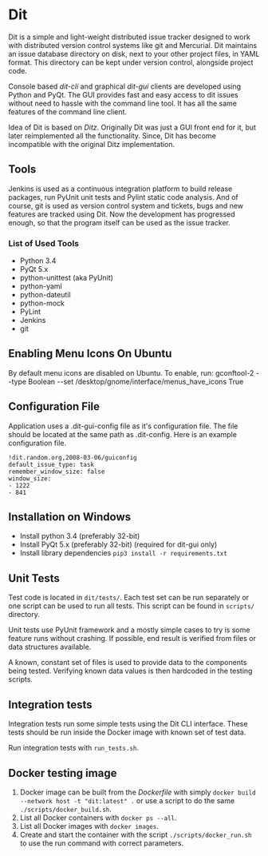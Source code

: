 # Dit

Dit is a simple and light-weight distributed issue tracker designed
to work with distributed version control systems like git and Mercurial.
Dit maintains an issue database directory on disk, next to your other
project files, in YAML format. This directory can be kept under version
control, alongside project code.

Console based *dit-cli* and graphical *dit-gui* clients are developed using
Python and PyQt. The GUI provides fast and easy access to dit issues without need
to hassle with the command line tool. It has all the same features of the command
line client.

Idea of Dit is based on *Ditz*. Originally Dit was just a GUI front end
for it, but later reimplemented all the functionality. Since, Dit
has become incompatible with the original Ditz implementation.

## Tools

Jenkins is used as a continuous integration platform to build
release packages, run PyUnit unit tests and Pylint static code analysis.
And of course, git is used as version control system and tickets, bugs
and new features are tracked using Dit. Now the development has progressed
enough, so that the program itself can be used as the issue tracker.


### List of Used Tools

 - Python 3.4
 - PyQt 5.x
 - python-unittest (aka PyUnit)
 - python-yaml
 - python-dateutil
 - python-mock
 - PyLint
 - Jenkins
 - git


## Enabling Menu Icons On Ubuntu

By default menu icons are disabled on Ubuntu.
To enable, run:
    gconftool-2 --type Boolean --set /desktop/gnome/interface/menus_have_icons True


## Configuration File

Application uses a .dit-gui-config file as it's configuration file.
The file should be located at the same path as .dit-config.
Here is an example configuration file.

    !dit.random.org,2008-03-06/guiconfig
    default_issue_type: task
    remember_window_size: false
    window_size:
    - 1222
    - 841


## Installation on Windows

  - Install python 3.4 (preferably 32-bit)
  - Install PyQt 5.x (preferably 32-bit) (required for dit-gui only)
  - Install library dependencies `pip3 install -r requirements.txt`

## Unit Tests

Test code is located in `dit/tests/`. Each test set can be run
separately or one script can be used to run all tests. This
script can be found in `scripts/` directory.

Unit tests use PyUnit framework and a mostly simple cases to
try is some feature runs without crashing. If possible, end
result is verified from files or data structures available.

A known, constant set of files is used to provide data to the
components being tested. Verifying known data values is then
hardcoded in the testing scripts.

## Integration tests

Integration tests run some simple tests using the Dit CLI interface.
These tests should be run inside the Docker image with known set
of test data.

Run integration tests with `run_tests.sh`.

## Docker testing image

  1. Docker image can be built from the _Dockerfile_ with simply
     `docker build --network host -t "dit:latest" .` or
     use a script to do the same `./scripts/docker_build.sh`.
  2. List all Docker containers with `docker ps --all`.
  3. List all Docker images with `docker images`.
  4. Create and start the container with the script
     `./scripts/docker_run.sh` to use the run command with correct parameters.
